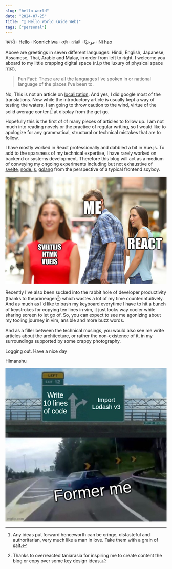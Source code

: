 ```yaml
---
slug: "hello-world"
date: "2024-07-25"
title: "🙏 Hello World (Wide Web)"
tags: ["personal"]
---
```


नमस्ते 	&middot; Hello &middot; Konnichiwa &middot; হেৰি &middot; สวัสดี &middot; مرحبًا &middot; Ni hao

Above are greetings in seven different languages: Hindi, English, Japanese, Assamese, Thai, Arabic and Malay, in order from left to right. I welcome you aboard to my little crapping digital space (r.i.p the luxury of physical space 🇮🇳).

> Fun Fact:  These are all the languages I’ve spoken in or national language of the places I’ve been to.

No, This is not an article on [localization](https://developer.mozilla.org/en-US/docs/Glossary/Internationalization). And yes, I did google most of the translations. Now while the introductory article is usually kept a way of testing the waters, I am going to throw caution to the wind, virtue of the solid average content[^1] at display from the get go.   

Hopefully this is the first of of many pieces of articles to follow up. I am not much into reading novels or the practice of regular writing, so I would like to apologize for any grammatical, structural or technical mistakes that are to follow. 

I have mostly worked in React professionally and dabbled a bit in Vue.js. To add to the sparsness of my technical expertise, I have rarely worked on backend or systems development. Therefore this blog will act as a medium of conveying my ongoing experiments including but not exhaustive of [svelte](https://svelte.dev/), [node.js](https://nodejs.org/en), [golang](https://go.dev/) from the perspective of a typical frontend soyboy.

![React meme](./images/reactmeme.png)

Recently I've also been sucked into the rabbit hole of developer productivity (thanks to theprimeagen[^2]) which wastes a lot of my time counterintuitively. And as much as I'd like to bash my keyboard everytime I have to hit a bunch of keystrokes for copying ten lines in vim, it just looks way cooler while sharing screen to let go of. So, you can expect to see me agonizing about my tooling journey in vim, ansible and more buzz words.

And as a filler between the technical musings, you would also see me write articles about the architecture, or rather the non-existence of it, in my surroundings supported by some crappy photography. 

Logging out. Have a nice day

Himanshu


![Import * from 'lodash'](./images/lodashmeme.jpg)

[^1]: Any ideas put forward henceworth can be cringe, distasteful and authoritarian, very much like a man in love. Take them with a grain of salt.

[^2]: Thanks to overreacted taniarasia for inspiring me to create content the blog or copy over some key design ideas. 